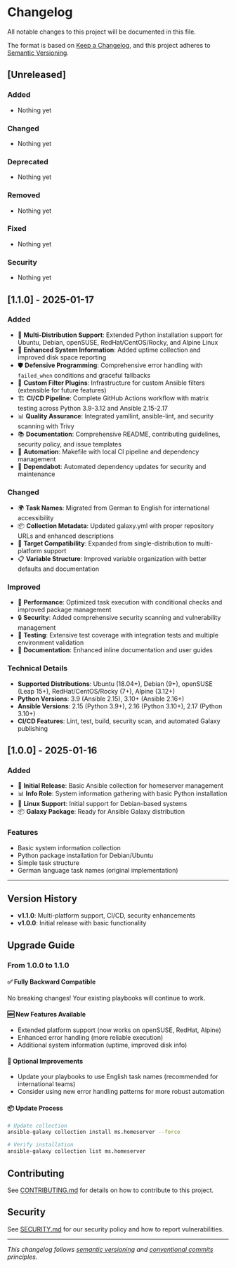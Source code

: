# Changelog

All notable changes to this project will be documented in this file.

The format is based on [Keep a Changelog](https://keepachangelog.com/en/1.0.0/),
and this project adheres to [Semantic Versioning](https://semver.org/spec/v2.0.0.html).

## [Unreleased]

### Added
- Nothing yet

### Changed
- Nothing yet

### Deprecated
- Nothing yet

### Removed
- Nothing yet

### Fixed
- Nothing yet

### Security
- Nothing yet

## [1.1.0] - 2025-01-17

### Added
- 🚀 **Multi-Distribution Support**: Extended Python installation support for Ubuntu, Debian, openSUSE, RedHat/CentOS/Rocky, and Alpine Linux
- 🔧 **Enhanced System Information**: Added uptime collection and improved disk space reporting
- 🛡️ **Defensive Programming**: Comprehensive error handling with `failed_when` conditions and graceful fallbacks
- 🔌 **Custom Filter Plugins**: Infrastructure for custom Ansible filters (extensible for future features)
- 🏗️ **CI/CD Pipeline**: Complete GitHub Actions workflow with matrix testing across Python 3.9-3.12 and Ansible 2.15-2.17
- 📊 **Quality Assurance**: Integrated yamllint, ansible-lint, and security scanning with Trivy
- 📚 **Documentation**: Comprehensive README, contributing guidelines, security policy, and issue templates
- 🔄 **Automation**: Makefile with local CI pipeline and dependency management
- 🤖 **Dependabot**: Automated dependency updates for security and maintenance

### Changed
- 🌍 **Task Names**: Migrated from German to English for international accessibility
- 📦 **Collection Metadata**: Updated galaxy.yml with proper repository URLs and enhanced descriptions
- 🎯 **Target Compatibility**: Expanded from single-distribution to multi-platform support
- 📋 **Variable Structure**: Improved variable organization with better defaults and documentation

### Improved
- 🏃 **Performance**: Optimized task execution with conditional checks and improved package management
- 🔒 **Security**: Added comprehensive security scanning and vulnerability management
- 🧪 **Testing**: Extensive test coverage with integration tests and multiple environment validation
- 📖 **Documentation**: Enhanced inline documentation and user guides

### Technical Details
- **Supported Distributions**: Ubuntu (18.04+), Debian (9+), openSUSE (Leap 15+), RedHat/CentOS/Rocky (7+), Alpine (3.12+)
- **Python Versions**: 3.9 (Ansible 2.15), 3.10+ (Ansible 2.16+)
- **Ansible Versions**: 2.15 (Python 3.9+), 2.16 (Python 3.10+), 2.17 (Python 3.10+)
- **CI/CD Features**: Lint, test, build, security scan, and automated Galaxy publishing

## [1.0.0] - 2025-01-16

### Added
- 🎉 **Initial Release**: Basic Ansible collection for homeserver management
- 📊 **Info Role**: System information gathering with basic Python installation
- 🐧 **Linux Support**: Initial support for Debian-based systems
- 📦 **Galaxy Package**: Ready for Ansible Galaxy distribution

### Features
- Basic system information collection
- Python package installation for Debian/Ubuntu
- Simple task structure
- German language task names (original implementation)

---

## Version History

- **v1.1.0**: Multi-platform support, CI/CD, security enhancements
- **v1.0.0**: Initial release with basic functionality

## Upgrade Guide

### From 1.0.0 to 1.1.0

#### ✅ **Fully Backward Compatible**
No breaking changes! Your existing playbooks will continue to work.

#### 🆕 **New Features Available**
- Extended platform support (now works on openSUSE, RedHat, Alpine)
- Enhanced error handling (more reliable execution)
- Additional system information (uptime, improved disk info)

#### 🔧 **Optional Improvements**
- Update your playbooks to use English task names (recommended for international teams)
- Consider using new error handling patterns for more robust automation

#### 📦 **Update Process**
```bash
# Update collection
ansible-galaxy collection install ms.homeserver --force

# Verify installation
ansible-galaxy collection list ms.homeserver
```

## Contributing

See [CONTRIBUTING.md](CONTRIBUTING.md) for details on how to contribute to this project.

## Security

See [SECURITY.md](SECURITY.md) for our security policy and how to report vulnerabilities.

---

*This changelog follows [semantic versioning](https://semver.org/) and [conventional commits](https://www.conventionalcommits.org/) principles.*
